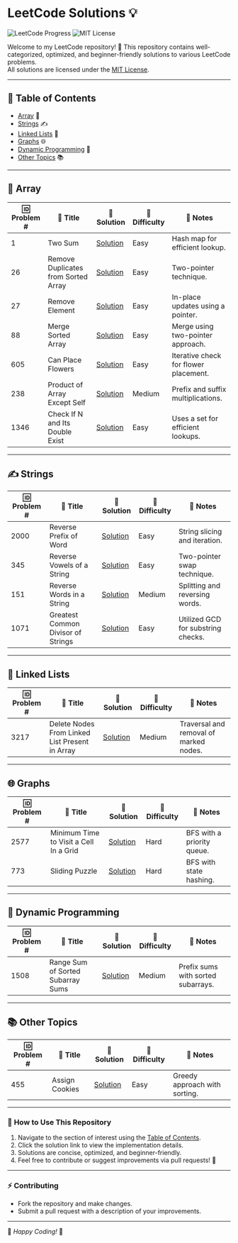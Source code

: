 # LeetCode Solutions 💡

![LeetCode Progress](https://img.shields.io/badge/LeetCode-100%2B%20Solved-yellow)
![MIT License](https://img.shields.io/badge/License-MIT-green)

Welcome to my LeetCode repository! 🎉 This repository contains well-categorized, optimized, and beginner-friendly solutions to various LeetCode problems.  
All solutions are licensed under the [MIT License](LICENSE).

---

## 📖 **Table of Contents**
- [Array](#array) 🧮
- [Strings](#strings) ✍️
- [Linked Lists](#linked-lists) 🔗
- [Graphs](#graphs) 🌐
- [Dynamic Programming](#dynamic-programming) 🤖
- [Other Topics](#other-topics) 📚

---

## 🧮 **Array**

| 🆔 Problem # | 📜 Title                          | 🔗 Solution                       | 🚦 Difficulty | 📝 Notes                                |
|--------------|----------------------------------|-----------------------------------|---------------|-----------------------------------------|
| 1            | Two Sum                         | [Solution](solutions/array/two_sum.py) | Easy          | Hash map for efficient lookup.         |
| 26           | Remove Duplicates from Sorted Array | [Solution](solutions/remove_duplicates.py) | Easy | Two-pointer technique.               |
| 27           | Remove Element                  | [Solution](solutions/remove_element.py) | Easy  | In-place updates using a pointer.    |
| 88           | Merge Sorted Array              | [Solution](solutions/merge_sorted_array.py) | Easy | Merge using two-pointer approach.    |
| 605          | Can Place Flowers               | [Solution](solutions/can_place_flowers.py) | Easy | Iterative check for flower placement.|
| 238          | Product of Array Except Self    | [Solution](solutions/product_except_self.py) | Medium | Prefix and suffix multiplications.   |
| 1346         | Check If N and Its Double Exist | [Solution](solutions/array/check_double_exist.py) | Easy          | Uses a set for efficient lookups.         |


---

## ✍️ **Strings**

| 🆔 Problem # | 📜 Title                          | 🔗 Solution                       | 🚦 Difficulty | 📝 Notes                                |
|--------------|----------------------------------|-----------------------------------|---------------|-----------------------------------------|
| 2000         | Reverse Prefix of Word          | [Solution](solutions/reverse_prefix.py) | Easy  | String slicing and iteration.        |
| 345          | Reverse Vowels of a String      | [Solution](solutions/reverse_vowels.py) | Easy  | Two-pointer swap technique.          |
| 151          | Reverse Words in a String       | [Solution](solutions/reverse_words.py) | Medium | Splitting and reversing words.       |
| 1071         | Greatest Common Divisor of Strings | [Solution](solutions/gcd_strings.py) | Easy  | Utilized GCD for substring checks.   |

---

## 🔗 **Linked Lists**

| 🆔 Problem # | 📜 Title                          | 🔗 Solution                       | 🚦 Difficulty | 📝 Notes                                |
|--------------|----------------------------------|-----------------------------------|---------------|-----------------------------------------|
| 3217         | Delete Nodes From Linked List Present in Array | [Solution](solutions/delete_nodes.py) | Medium | Traversal and removal of marked nodes.|

---

## 🌐 **Graphs**

| 🆔 Problem # | 📜 Title                          | 🔗 Solution                       | 🚦 Difficulty | 📝 Notes                                |
|--------------|----------------------------------|-----------------------------------|---------------|-----------------------------------------|
| 2577         | Minimum Time to Visit a Cell In a Grid | [Solution](solutions/min_time_grid.py) | Hard | BFS with a priority queue.           |
| 773          | Sliding Puzzle                  | [Solution](solutions/sliding_puzzle.py) | Hard  | BFS with state hashing.              |

---

## 🤖 **Dynamic Programming**

| 🆔 Problem # | 📜 Title                          | 🔗 Solution                       | 🚦 Difficulty | 📝 Notes                                |
|--------------|----------------------------------|-----------------------------------|---------------|-----------------------------------------|
| 1508         | Range Sum of Sorted Subarray Sums | [Solution](solutions/range_sum.py) | Medium | Prefix sums with sorted subarrays.   |

---

## 📚 **Other Topics**

| 🆔 Problem # | 📜 Title                          | 🔗 Solution                       | 🚦 Difficulty | 📝 Notes                                |
|--------------|----------------------------------|-----------------------------------|---------------|-----------------------------------------|
| 455          | Assign Cookies                  | [Solution](solutions/assign_cookies.py) | Easy  | Greedy approach with sorting.        |

---

### 🌟 **How to Use This Repository**
1. Navigate to the section of interest using the [Table of Contents](#table-of-contents).  
2. Click the solution link to view the implementation details.  
3. Solutions are concise, optimized, and beginner-friendly.  
4. Feel free to contribute or suggest improvements via pull requests! 🤝

---

### ⚡ **Contributing**
- Fork the repository and make changes.
- Submit a pull request with a description of your improvements.

---

🌟 *Happy Coding!* 🌟
